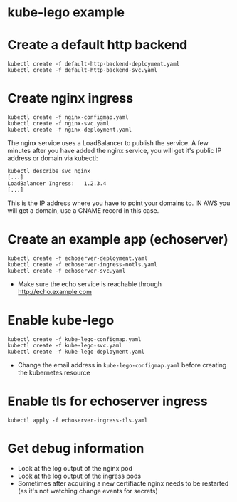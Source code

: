 # kube-lego example

# Create a default http backend

```
kubectl create -f default-http-backend-deployment.yaml
kubectl create -f default-http-backend-svc.yaml
```

# Create nginx ingress

```
kubectl create -f nginx-configmap.yaml
kubectl create -f nginx-svc.yaml
kubectl create -f nginx-deployment.yaml
```

The nginx service uses a LoadBalancer to publish the service. A few minutes after you have added the nginx service, you will get it's public IP address or domain via kubectl:

```
kubectl describe svc nginx
[...]
LoadBalancer Ingress:   1.2.3.4
[...]
```

This is the IP address where you have to point your domains to. IN AWS you will get a domain, use a CNAME record in this case.

# Create an example app (echoserver)

```
kubectl create -f echoserver-deployment.yaml
kubectl create -f echoserver-ingress-notls.yaml
kubectl create -f echoserver-svc.yaml
```

- Make sure the echo service is reachable through http://echo.example.com

# Enable kube-lego

```
kubectl create -f kube-lego-configmap.yaml
kubectl create -f kube-lego-svc.yaml
kubectl create -f kube-lego-deployment.yaml
```
- Change the email address in `kube-lego-configmap.yaml` before creating the
  kubernetes resource


# Enable tls for echoserver ingress

```
kubectl apply -f echoserver-ingress-tls.yaml
```

# Get debug information

- Look at the log output of the nginx pod
- Look at the log output of the ingress pods
- Sometimes after acquiring a new certifiacte nginx needs to be restarted (as
  it's not watching change events for secrets)
